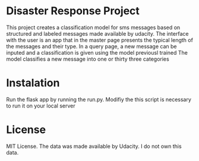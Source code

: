 # Disaster Response Project
This project creates a classification model for sms messages based on structured and labeled messages made available by udacity.
The interface with the user is an app that in the master page presents the typical length of the messages and their type.
In a query page, a new message can be inputed and a classification is given using the model previousl trained
The model classifies a new message into one or thirty three categories

# Instalation
Run the flask app by running the run.py. Modifiy the this script is necessary to run it on your local server 

# License
MIT License. The data was made available by Udacity. I do not own this data. 

